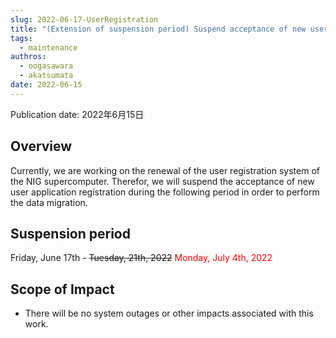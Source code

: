```yaml
---
slug: 2022-06-17-UserRegistration
title: "(Extension of suspension period) Suspend acceptance of new user registrations due to renewal of user registration system"
tags:
  - maintenance
authros:
  - oogasawara
  - akatsumata
date: 2022-06-15
---
```


Publication date: 2022年6月15日


## Overview

Currently, we are working on the renewal of the user registration system of the NIG supercomputer.
Therefor, we will suspend the acceptance of new user application registration during the following period in order to perform the data migration.


## Suspension period

Friday, June 17th - ~~Tuesday, 21th, 2022~~   <font color="red">Monday, July 4th, 2022</font>



## Scope of Impact

- There will be no system outages or other impacts associated with this work.

    